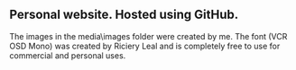 ## Personal website. Hosted using GitHub.

The images in the media\images folder were created by me. The font (VCR OSD Mono) was created by Riciery Leal and is completely free to use for commercial and personal uses.
